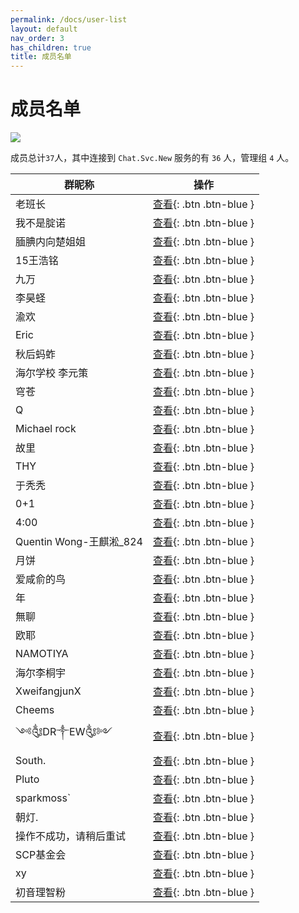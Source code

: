 ```yaml
---
permalink: /docs/user-list
layout: default
nav_order: 3
has_children: true
title: 成员名单
---
```


# 成员名单

![](https://img.shields.io/badge/上次更新-2023.8.14-a)

成员总计`37`人，其中连接到 `Chat.Svc.New` 服务的有 `36` 人，管理组 `4` 人。

|群昵称|操作|
|-|-|
|老班长|[查看](/老班长/){: .btn .btn-blue }|
|我不是腚诺|[查看](/我不是腚诺/){: .btn .btn-blue }|
|腼腆内向楚姐姐|[查看](/腼腆内向楚姐姐/){: .btn .btn-blue }|
|15王浩铭|[查看](/15王浩铭/){: .btn .btn-blue }|
|九万|[查看](/九万/){: .btn .btn-blue }|
|李昊蛏|[查看](/李昊蛏/){: .btn .btn-blue }|
|渝欢|[查看](/渝欢/){: .btn .btn-blue }|
|Eric|[查看](/Eric/){: .btn .btn-blue }|
|秋后蚂蚱|[查看](/秋后蚂蚱/){: .btn .btn-blue }|
|海尔学校 李元策|[查看](/海尔学校%20李元策/){: .btn .btn-blue }|
|穹苍|[查看](/穹苍/){: .btn .btn-blue }|
|Q|[查看](/Q/){: .btn .btn-blue }|
|Michael rock|[查看](/Michael%20rock/){: .btn .btn-blue }|
|故里|[查看](/故里/){: .btn .btn-blue }|
|THY|[查看](/THY/){: .btn .btn-blue }|
|于秃秃|[查看](/于秃秃/){: .btn .btn-blue }|
|0+1|[查看](/0+1/){: .btn .btn-blue }|
|4:00|[查看](/4:00/){: .btn .btn-blue }|
|Quentin Wong-王麒淞_824|[查看](/Quentin%20Wong-王麒淞_824/){: .btn .btn-blue }|
|月饼|[查看](/月饼/){: .btn .btn-blue }|
|爱咸俞的鸟|[查看](/爱咸俞的鸟/){: .btn .btn-blue }|
|年|[查看](/年/){: .btn .btn-blue }|
|無聊|[查看](/無聊/){: .btn .btn-blue }|
|欧耶|[查看](/欧耶/){: .btn .btn-blue }|
|NAMOTIYA|[查看](/NAMOTIYA/){: .btn .btn-blue }|
|海尔李桐宇|[查看](/海尔李桐宇/){: .btn .btn-blue }|
|XweifangjunX|[查看](/XweifangjunX/){: .btn .btn-blue }|
|Cheems|[查看](/Cheems/){: .btn .btn-blue }|
|༺༃DR༒EW༃༻|[查看](/༺༃DR༒EW༃༻/){: .btn .btn-blue }|
|South.|[查看](/South./){: .btn .btn-blue }|
|Pluto|[查看](/Pluto/){: .btn .btn-blue }|
|sparkmoss`|[查看](/sparkmoss`/){: .btn .btn-blue }|
|朝灯.|[查看](/朝灯./){: .btn .btn-blue }|
|操作不成功，请稍后重试|[查看](/操作不成功，请稍后重试/){: .btn .btn-blue }|
|SCP基金会|[查看](/SCP基金会/){: .btn .btn-blue }|
|xy|[查看](/xy/){: .btn .btn-blue }|
|初音理智粉|[查看](/初音理智粉/){: .btn .btn-blue }|
